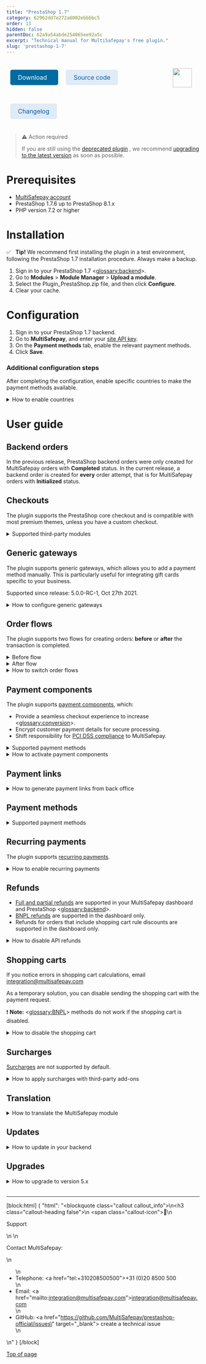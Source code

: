 ```yaml
---
title: "PrestaShop 1.7"
category: 62962dd7e272a6002ebbbbc5
order: 13
hidden: false
parentDoc: 62a9a54abde254065ee92a5c
excerpt: "Technical manual for MultiSafepay's free plugin."
slug: 'prestashop-1-7'
---
```


<img src="https://raw.githubusercontent.com/MultiSafepay/docs/master/static/logo/Plugins/PrestaShop.svg" width="50" align="right" style="margin: 20px; max-height: 75px"/>

<div style="display: flex; flex-wrap: wrap;">

<a class="suggestEdits" style="display: inline-flex; border-radius: 5px; padding: 10px 20px; margin: 10px; font-size: 1rem; background-color: #006ba1; color: #ffffff; text-decoration: none;" href="https://github.com/MultiSafepay/prestashop-official/releases/download/5.14.2/Plugin_PrestaShop_5.14.2.zip" target="_self"><span>Download</span><i class="icon icon-download" style="margin-left: 0.6em;"> </i></a>

<a class="suggestEdits" style="display: inline-flex; border-radius: 5px; padding: 10px 20px; margin: 10px; font-size: 1rem; background-color: #DFEBF6; color: #0a59a1; text-decoration: none;" href="https://github.com/MultiSafepay/prestashop-official" target="_blank"><i class="icon-external-link"></i> <span>Source code</span></a>

<a class="suggestEdits" style="display: inline-flex; border-radius: 5px; padding: 10px 20px; margin: 10px; font-size: 1rem; background-color: #DFEBF6; color: #0a59a1; text-decoration: none;" href="https://github.com/MultiSafepay/prestashop-official/blob/main/CHANGELOG.md" target="_blank"><span>Changelog</span></a>

</div>

> ⚠️ Action required
>
> If you are still using the <a href="https://github.com/MultiSafepay/prestashop" target="_blank">deprecated plugin</a> <i class="fa fa-external-link" style="font-size:12px;color:#8b929e"></i>, we recommend [upgrading to the latest version](#upgrades) as soon as possible.

# Prerequisites

- [MultiSafepay account](/docs/getting-started-guide/)
- PrestaShop 1.7.6 up to PrestaShop 8.1.x
- PHP version 7.2 or higher

# Installation

✅ &nbsp; **Tip!** We recommend first installing the plugin in a test environment, following the PrestaShop 1.7 installation procedure. Always make a backup.

1. Sign in to your PrestaShop 1.7 <<glossary:backend>>.
2. Go to **Modules** > **Module Manager** > **Upload a module**.
3. Select the Plugin_PrestaShop.zip file, and then click **Configure**.
4. Clear your cache.

# Configuration

1. Sign in to your PrestaShop 1.7 backend.
2. Go to **MultiSafepay**, and enter your [site API key](/docs/sites/#site-id-api-key-and-security-code).
3. On the **Payment methods** tab, enable the relevant payment methods.
4. Click **Save**.

### Additional configuration steps

After completing the configuration, enable specific countries to make the payment methods available.

<details id="how-to-configure-countries">
<summary>How to enable countries</summary>
<br>

1. Go to **Improve** > **Payment** > **Preferences** > **Country restrictions**.
2. Select the checkbox to enable the relevant countries. 
3. Click **Save**.

---
</details>

# User guide

## Backend orders

In the previous release, PrestaShop backend orders were only created for MultiSafepay orders with **Completed** status. 
In the current release, a backend order is created for **every** order attempt, that is for MultiSafepay orders with **Initialized** status.

## Checkouts

The plugin supports the PrestaShop core checkout and is compatible with most premium themes, unless you have a custom checkout.

<details id="supported-third-party-modules">
<summary>Supported third-party modules</summary>
<br>

The following third-party modules are supported:

- <a href="https://addons.prestashop.com/en/express-checkout-process/8503-one-page-checkout-ps-easy-fast-intuitive.html" target="_blank">One Page Checkout PS</a> <i class="fa fa-external-link" style="font-size:12px;color:#8b929e"></i>
- <a href="https://addons.prestashop.com/en/express-checkout-process/42005-the-checkout.html" target="_blank">The Checkout</a> <i class="fa fa-external-link" style="font-size:12px;color:#8b929e"></i> – Payment options must be set on separate pages in the plugin settings page.

The Integration Team will do their best to provide support for third-party plugins and premium themes. Email <integration@multisafepay.com>

</details>

## Generic gateways

The plugin supports generic gateways, which allows you to add a payment method manually. This is particularly useful for integrating gift cards specific to your business. 

Supported since release: 5.0.0-RC-1, Oct 27th 2021.

<details id="how-to-configure-generic-gateways">
<summary>How to configure generic gateways</summary>
<br>

1. Sign in to your Prestashop 1.7 backend.
2. Go to **MultiSafepay** > **Payment methods** > **Generic gateway**.
3. Set the relevant [payment method gateway IDs](/reference/gateway-ids/) and the gateway icon.

You can filter payment methods by:

- Country
- Currency
- Customer group
- Minimum and maximum amount

</details>

## Order flows

The plugin supports two flows for creating orders: **before** or **after** the transaction is completed.

<details id="before-flow">
<summary>Before flow</summary>
<br>

By default, order confirmation emails are sent before the payment is finalized.  
You can disable this feature. 

The status of abandoned payments changes to **Cancelled**.

</details>

<details id="after-flow">
<summary>After flow</summary>
<br>

Orders are created via a MultiSafepay notification to PrestaShop using the `cart ID`. After completing payment, the customer is redirected to your order confirmation page.  
If the notification hasn't been processed yet, a waiting page with a loader displays while the order is created.

</details>

<details id="how-to-switch-order-flows">
<summary>How to switch order flows</summary>
<br>

To change the flow you are using, follow these steps:

1. Sign in to your PrestaShop 1.7 backend.
2. Go to **MultiSafepay** > **General settings** tab.
3. In the **Create order before payment** field, select the flow.
4. Click **Save**.

</details>

## Payment components

The plugin supports [payment components](/docs/payment-components/), which:

- Provide a seamless checkout experience to increase <<glossary:conversion>>.
- Encrypt customer payment details for secure processing.
- Shift responsibility for [PCI DSS compliance](/docs/pci-dss/) to MultiSafepay.

<details id="supported-payment-methods">
<summary>Supported payment methods</summary>
<br>

- Cards: Amex, Maestro, Mastercard, and Visa
- <<glossary:BNPL>>: [Pay After Delivery installments](/docs/pay-after-delivery-installments)

</details>

<details id="how-to-activate-payment-components">
<summary>How to activate payment components</summary>
<br>

1. Sign in to your PrestaShop 1.7 backend.
2. Go to **MultiSafepay** > **Payment methods** tab.
3. Select the relevant payment methods.
4. Set **Enable payment component** toggle to **Enabled**.
5. Click **Save**.

💬 Support: If you're new to accepting card payments, email a request to activate them to <risk@multisafepay.com>

📘 **Note:** If you have a custom checkout and encounter a conflict with the payment component, the Integration Team will do their best to provide support, but we can't guarantee compatibility in all cases.

</details>

## Payment links

<details id="how-to-generate-payment-links-for-backend-orders">
<summary>How to generate payment links from back office</summary>
<br>

1. Sign in to your PrestaShop back office.
2. Go to **Orders** > **Orders**.
3. Click on **Add new order** at the top right corner.
4. To add new order, follow all steps in PrestaShop 8 core reference page - see <a href="https://devdocs.prestashop-project.org/8/development/page-reference/back-office/order/add-new-order/" target="_blank"> PrestaShop back office page</a> <i class="fa fa-external-link" style="font-size:12px;color:#8b929e"></i> <br>

> 📘 **Note:** To successfully generate payment links from the back office, ensure that you have followed the steps below:  
> Under **Summary** section:
>   - Select **MultiSafepay** as **Payment**.
>   - Select **MultiSafepay initialized** as **Order status**.

</details>

## Payment methods

<details id="supported-payment-methods">
<summary>Supported payment methods</summary>
<br>

- Cards: [All](/docs/card-payments/)
- Banking methods: All
- <<glossary:BNPL>>: All
- Wallets: All
- Prepaid cards:
    - Baby Giftcard
    - Beauty and wellness
    - Boekenbon
    - Degrotespeelgoedwinkel
    - Fashioncheque
    - Fashion gift card
    - Fietsenbon
    - Gezondheidsbon
    - Givacard
    - Good4fun
    - Goodcard
    - Nationale tuinbon
    - Parfumcadeaukaart
    - Paysafecard
    - Podium
    - Sport en Fit
    - VVV gift card
    - Webshop gift card
    - Wellness gift card
    - Wijncadeau
    - Winkelcheque
    - Yourgift

</details>

## Recurring payments

The plugin supports [recurring payments](/docs/recurring-payments).

<details id="how-to-enable-recurring-payments">
<summary>How to enable recurring payments</summary>
<br>

1. Sign in to your PrestaShop 1.7 backend. 
2. Go to **MultiSafepay** > **Payment methods** tab.  
3. Select either the bundled card payments <<glossary:gateway>>, **or** select specific card. 
4. Set the **Enable tokenization** toggle to **Enabled**.
5. Click **Save**.

</details>

## Refunds

- [Full and partial refunds](/docs/refund-payments/) are supported in your MultiSafepay dashboard and PrestaShop <<glossary:backend>>.  
- [BNPL refunds](/docs/refund-payments#bnpl-refunds) are supported in the dashboard only.
- Refunds for orders that include shopping cart rule discounts are supported in the dashboard only.

<details id="how-to-disable-api-refunds">
<summary>How to disable API refunds</summary>
<br>

By default, refunds initiated in your backend are automatically processed via our API, **except** for voucher refunds.

To disable this, follow these steps:

1. Sign in to your PrestaShop 1.7 backend.
2. Go to **MultiSafepay** > **Manage hooks**.
3. Select **Display non-positionable hooks**.
4. For **actionOrderSlipAdd**, select the three dots, and then click **Unhook**.

</details>

## Shopping carts

If you notice errors in shopping cart calculations, email <integration@multisafepay.com>

As a temporary solution, you can disable sending the shopping cart with the payment request.

❗️ **Note:** <<glossary:BNPL>> methods do not work if the shopping cart is disabled. 

<details id="how-to-disable-the-shopping-cart">
<summary>How to disable the shopping cart</summary>
<br>

1. Sign in to your PrestaShop 1.7 backend.
2. Go to **MultiSafepay** > **General settings** tab.
3. Set the **Disable Shopping Cart** toggle to **Enabled**.
4. Click **Save**.

</details>

## Surcharges

[Surcharges](/docs/surcharges/) are not supported by default.

<details id="how-to-apply-surcharges-with-third-party-add-ons">
<summary>How to apply surcharges with third-party add-ons</summary>
<br>

There are several <a href="https://addons.prestashop.com/en/search?search_query=surcharge" target="_blank">third-party add-ons</a> <i class="fa fa-external-link" style="font-size:12px;color:#8b929e"></i> available. However, we can't guarantee compatibility with our plugin. Make sure that you test them carefully before installing.

> ⚠️ **Attention Dutch merchants** 
> We strongly recommend **not** applying surcharges to <<glossary:BNPL>> methods. This is now considered providing credit under the Wet op het consumentenkrediet and article 7:57 of the Burgerlijk Wetboek, and requires a permit from the Authority for Financial Markets (AFM).

</details>

## Translation

<details id="how-to-translate-the-multisafepay-module">
<summary>How to translate the MultiSafepay module</summary>
<br>

To translate elements of the MultiSafepay module in the plugin, follow these steps:

1. Sign in to your PrestaShop 1.7 backend.
2. Go to **International** > **Translations**.
3. On the **Modify translations** tab, from the **Type of translation** list, select **Installed module translations**.
4. Select the **MultiSafepay** module and the **Language**, and then click **Modify**.
5. Enter the required translations, and then click **Save**. 

To translate the names of payment methods:

1. Go to **MultiSafepay** > **Payment methods**.
2. Select the payment method you want to translate.
3. Make sure the **Title** field is empty.

</details>

## Updates

<details id="how-to-update-in-your-backend">
<summary>How to update in your backend</summary>
<br>

✅ &nbsp; **Tip!** Make sure you have a backup of your production environment, and that you test the plugin in a staging environment.

1. Download the plugin again above.
2. Follow the [Installation](/docs/prestashop-1-7#how-to-install) instructions.

</details>

## Upgrades

<details id="how-to-upgrade-to-version-5">
<summary>How to upgrade to version 5.x</summary>
<br>

We recommend upgrading to version 5.x from older versions.

1. Go to **Modules** > **Module manager** > **MultiSafepay** > **Configure**.
2. On the **Payment methods** tab, set all payment methods to **Off**.
3. On the **Gift cards** tab, set all gift cards to **Off**.
4. Install and configure the new plugin following the instructions below.
5. Only uninstall the older plugin when you're sure that orders created with the new plugin are being processed successfully. 

If upgrading from 5.x to a newer version, see [Updates](/docs/prestashop-1-7#updates).

</details>
<br>

---

[block:html]
{
  "html": "<blockquote class=\"callout callout_info\">\n<h3 class=\"callout-heading false\">\n        <span class=\"callout-icon\">💬</span>\n        <p>Support</p>\n    </h3>\n  <p>Contact MultiSafepay:</p>\n  <ul>\n    <li>Telephone: <a href=\"tel:+310208500500\">+31 (0)20 8500 500</a></li>\n    <li>Email: <a href=\"mailto:integration@multisafepay.com\">integration@multisafepay.com</a></li>\n    <li>GitHub: <a href=\"https://github.com/MultiSafepay/prestashop-official/issues\" target=\"_blank\"> create a technical issue</a></li>\n  </ul>  \n</blockquote>"
}
[/block]

[Top of page](#)
